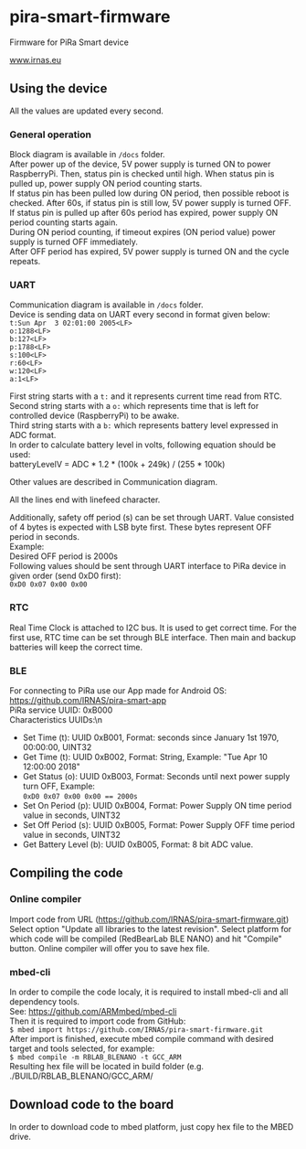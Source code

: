 # pira-smart-firmware
Firmware for PiRa Smart device

www.irnas.eu

## Using the device
All the values are updated every second.

### General operation
Block diagram is available in `/docs` folder. \
After power up of the device, 5V power supply is turned ON to power RaspberryPi. Then, status pin is checked until high. When status pin is pulled up, power supply ON period counting starts. \
If status pin has been pulled low during ON period, then possible reboot is checked. After 60s, if status pin is still low, 5V power supply is turned OFF. If status pin is pulled up after 60s period has expired, power supply ON period counting starts again. \
During ON period counting, if timeout expires (ON period value) power supply is turned OFF immediately. \
After OFF period has expired, 5V power supply is turned ON and the cycle repeats. 

### UART
Communication diagram is available in `/docs` folder. \
Device is sending data on UART every second in format given below: \
`t:Sun Apr  3 02:01:00 2005<LF>`\
`o:1288<LF>`\
`b:127<LF>` \
`p:1788<LF>`\
`s:100<LF>`\
`r:60<LF>`\
`w:120<LF>`\
`a:1<LF>`

First string starts with a `t:` and it represents current time read from RTC. \
Second string starts with a `o:` which represents time that is left for controlled device (RaspberryPi) to be awake. \
Third string starts with a `b:` which represents battery level expressed in ADC format. \
In order to calculate battery level in volts, following equation should be used: \
batteryLevelV = ADC * 1.2 * (100k + 249k) / (255 * 100k) 

Other values are described in Communication diagram.

All the lines end with linefeed character.

Additionally, safety off period (s) can be set through UART. Value consisted of 4 bytes is expected with LSB byte first. These bytes represent OFF period in seconds. \
Example: \
Desired OFF period is 2000s \
Following values should be sent through UART interface to PiRa device in given order (send 0xD0 first): \
`0xD0 0x07 0x00 0x00`

### RTC
Real Time Clock is attached to I2C bus. It is used to get correct time. 
For the first use, RTC time can be set through BLE interface. Then main and backup batteries will keep the correct time. 

### BLE
For connecting to PiRa use our App made for Android OS: https://github.com/IRNAS/pira-smart-app \
PiRa service UUID: 0xB000 \
Characteristics UUIDs:\n
- Set Time (t): UUID 0xB001, Format: seconds since January 1st 1970, 00:00:00, UINT32 
- Get Time (t): UUID 0xB002, Format: String, Example: "Tue Apr 10 12:00:00 2018" 
- Get Status (o): UUID 0xB003, Format: Seconds until next power supply turn OFF, Example: \
`0xD0 0x07 0x00 0x00 == 2000s` 
- Set On Period (p): UUID 0xB004, Format: Power Supply ON time period value in seconds, UINT32 
- Set Off Period (s): UUID 0xB005, Format: Power Supply OFF time period value in seconds, UINT32 
- Get Battery Level (b): UUID 0xB005, Format: 8 bit ADC value. 

## Compiling the code
### Online compiler
Import code from URL (https://github.com/IRNAS/pira-smart-firmware.git)
Select option "Update all libraries to the latest revision".
Select platform for which code will be compiled (RedBearLab BLE NANO) and hit "Compile" button.
Online compiler will offer you to save hex file.

### mbed-cli
In order to compile the code localy, it is required to install mbed-cli and all dependency tools.\
See: https://github.com/ARMmbed/mbed-cli \
Then it is required to import code from GitHub:\
`$ mbed import https://github.com/IRNAS/pira-smart-firmware.git`\
After import is finished, execute mbed compile command with desired target and tools selected, for example:\
`$ mbed compile -m RBLAB_BLENANO -t GCC_ARM`\
Resulting hex file will be located in build folder (e.g. ./BUILD/RBLAB_BLENANO/GCC_ARM/

## Download code to the board
In order to download code to mbed platform, just copy hex file to the MBED drive. 
